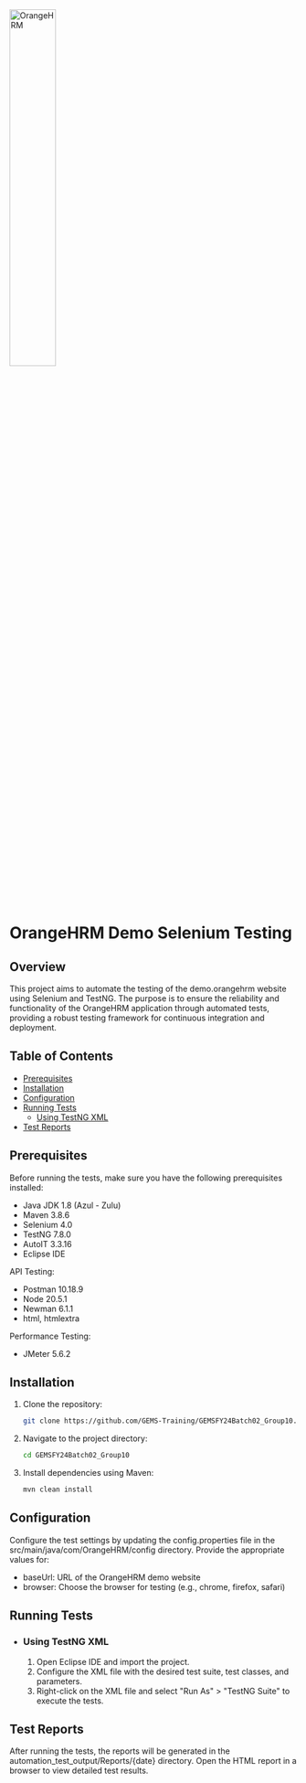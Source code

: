<img width="40%" alt='OrangeHRM' src='https://raw.githubusercontent.com/wiki/orangehrm/orangehrm/logos/logo_dark_mode.svg#gh-dark-mode-only'/>

# OrangeHRM Demo Selenium Testing

## Overview

This project aims to automate the testing of the demo.orangehrm website using Selenium and TestNG. The purpose is to ensure the reliability and functionality of the OrangeHRM application through automated tests, providing a robust testing framework for continuous integration and deployment.

## Table of Contents

- [Prerequisites](#prerequisites)
- [Installation](#installation)
- [Configuration](#configuration)
- [Running Tests](#running-tests)
  - [Using TestNG XML](#using-testng-xml)
- [Test Reports](#test-reports)

## Prerequisites

Before running the tests, make sure you have the following prerequisites installed:

- Java JDK 1.8 (Azul - Zulu)
- Maven 3.8.6
- Selenium 4.0
- TestNG 7.8.0
- AutoIT 3.3.16
- Eclipse IDE

API Testing:
- Postman 10.18.9
- Node 20.5.1
- Newman 6.1.1
- html, htmlextra

Performance Testing:
- JMeter 5.6.2


## Installation

1. Clone the repository:

   ```bash
   git clone https://github.com/GEMS-Training/GEMSFY24Batch02_Group10.git

2. Navigate to the project directory:

   ```bash
   cd GEMSFY24Batch02_Group10

3. Install dependencies using Maven:

   ```bash
   mvn clean install

## Configuration

Configure the test settings by updating the config.properties file in the src/main/java/com/OrangeHRM/config directory. Provide the appropriate values for:

- baseUrl: URL of the OrangeHRM demo website
- browser: Choose the browser for testing (e.g., chrome, firefox, safari)

## Running Tests
 - ### Using TestNG XML
    1. Open Eclipse IDE and import the project.
    2. Configure the XML file with the desired test suite, test classes, and parameters.
    3. Right-click on the XML file and select "Run As" > "TestNG Suite" to execute the tests.


## Test Reports

After running the tests, the reports will be generated in the automation_test_output/Reports/{date} directory. Open the HTML report in a browser to view detailed test results.

